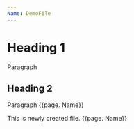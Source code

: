```yaml
---
Name: DemoFile
---
```


# Heading 1
Paragraph

## Heading 2
Paragraph {{page. Name}}


This is newly created file. {{page. Name}}